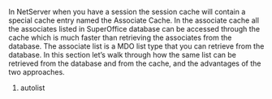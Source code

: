 <properties date="2016-05-10"
SortOrder="5"
/>

In NetServer when you have a session the session cache will contain a special cache entry named the Associate Cache. In the associate cache all the associates listed in SuperOffice database can be accessed through the cache which is much faster than retrieving the associates from the database. The associate list is a MDO list type that you can retrieve from the database. In this section let’s walk through how the same list can be retrieved from the database and from the cache, and the advantages of the two approaches.

1. autolist
